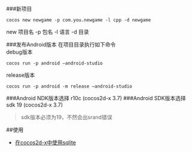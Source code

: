 ###新项目
```
cocos new newgame -p com.you.newgame -l cpp -d newgame
```
new 项目名 -p 包名 -l 语言 -d 目录

###发布Android版本
在项目目录执行如下命令  
debug版本  
```
cocos run -p android –android-studio
```

release版本  
```
cocos run -p android -m release –android-studio
```

###Android NDK版本选择
r10c  (cocos2d-x 3.7)
###Android SDK版本选择
sdk 19  (cocos2d-x 3.7)
> sdk版本必须为19，不然会出srand错误

##使用
* [在cocos2d-x中使用sqlite](sqlite.md)